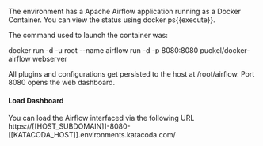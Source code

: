 The environment has a Apache Airflow application running as a Docker Container. You can view the status using docker ps{{execute}}.

The command used to launch the container was:

docker run -d -u root --name airflow run -d -p 8080:8080 puckel/docker-airflow webserver

All plugins and configurations get persisted to the host at /root/airflow. Port 8080 opens the web dashboard.

#### Load Dashboard

You can load the Airflow interfaced via the following URL https://[[HOST_SUBDOMAIN]]-8080-[[KATACODA_HOST]].environments.katacoda.com/

